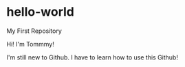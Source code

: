 # hello-world
My First Repository

Hi! I'm Tommmy!

I'm still new to Github. I have to learn how to use this Github!
